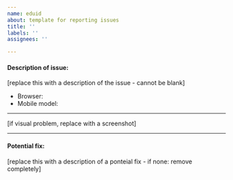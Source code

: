 ```yaml
---
name: eduid
about: template for reporting issues
title: ''
labels: ''
assignees: ''

---
```


#### Description of issue:
[replace this with a description of the issue - cannot be blank]

* Browser: 
* Mobile model:

--- 

[if visual problem, replace with a screenshot]

--- 

#### Potential fix: 
[replace this with a description of a ponteial fix - if none: remove completely]
